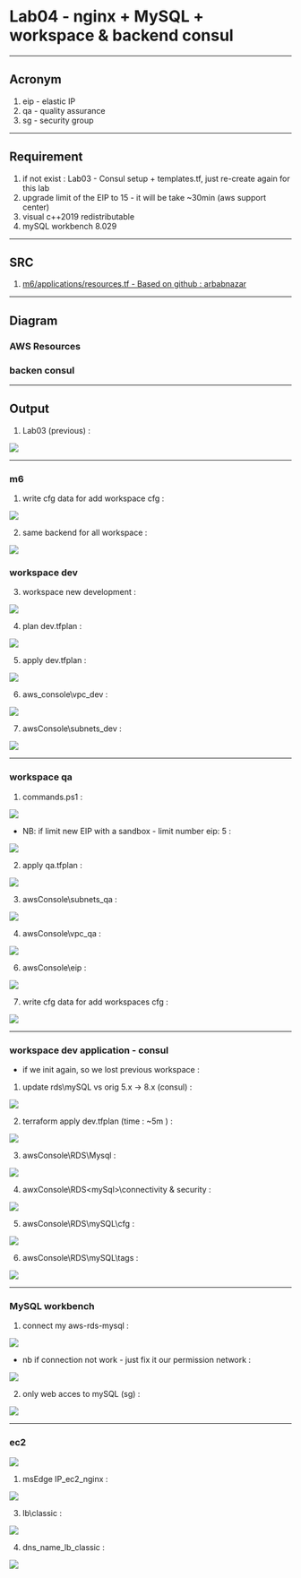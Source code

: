 # Lab04 - nginx + MySQL + workspace & backend consul

---

## Acronym
1. eip - elastic IP
2. qa - quality assurance
3. sg - security group

---

## Requirement
1. if not exist : Lab03 - Consul setup + templates.tf, just re-create again for this lab
2. upgrade limit of the EIP to 15 - it will be take ~30min (aws support center)
3. visual c++2019 redistributable
4. mySQL workbench 8.029

---

## SRC
1. [m6/applications/resources.tf - Based on github : arbabnazar](https://github.com/arbabnazar/terraform-ansible-aws-vpc-ha-wordpress)

---

## Diagram

### AWS Resources

### backen consul

---

## Output
1. Lab03 (previous) : 

[<img src="https://i.imgur.com/eM2KAgU.png">](https://i.imgur.com/eM2KAgU.png)

---

### m6
1. write cfg data for add workspace cfg :

[<img src="https://i.imgur.com/sPUvjIe.png">](https://i.imgur.com/sPUvjIe.png)

2. same backend for all workspace :

[<img src="https://i.imgur.com/VLJlNw7.png">](https://i.imgur.com/VLJlNw7.png)

### workspace dev

3. workspace new development :

[<img src="https://i.imgur.com/gqFDF6K.png">](https://i.imgur.com/gqFDF6K.png)

4. plan dev.tfplan :

[<img src="https://i.imgur.com/lADmsX2.png">](https://i.imgur.com/lADmsX2.png)

5. apply dev.tfplan :

[<img src="https://i.imgur.com/4pv9xvB.png">](https://i.imgur.com/4pv9xvB.png)

6. aws_console\vpc_dev :

[<img src="https://i.imgur.com/EswxIGT.png">](https://i.imgur.com/EswxIGT.png)

7. awsConsole\subnets_dev :

[<img src="https://i.imgur.com/Dd0jz8g.png">](https://i.imgur.com/Dd0jz8g.png)

---

### workspace qa
1. commands.ps1 :

[<img src="https://i.imgur.com/TsgO25t.png">](https://i.imgur.com/TsgO25t.png)

* NB: if limit new EIP with a sandbox  - limit number eip: 5 :

[<img src="https://i.imgur.com/F4ofURc.png">](https://i.imgur.com/F4ofURc.png)

2. apply qa.tfplan :

[<img src="https://i.imgur.com/aosAe0t.png">](https://i.imgur.com/aosAe0t.png)

3. awsConsole\subnets_qa :

[<img src="https://i.imgur.com/SytwDTn.png">](https://i.imgur.com/SytwDTn.png)

4. awsConsole\vpc_qa :

[<img src="https://i.imgur.com/FDkrqZa.png">](https://i.imgur.com/FDkrqZa.png)

6. awsConsole\eip :

[<img src="https://i.imgur.com/MZS9uj8.png">](https://i.imgur.com/MZS9uj8.png)

7. write cfg data for add workspaces cfg :

[<img src="https://i.imgur.com/AkjXL8P.png">](https://i.imgur.com/AkjXL8P.png)

---

### workspace dev application - consul
* if we init again, so we lost previous workspace :

[<imgs src="https://i.imgur.com/wRtRvD6.png">](https://i.imgur.com/wRtRvD6.png)
  
1. update rds\mySQL vs orig 5.x -> 8.x (consul) :

[<img src="https://i.imgur.com/qM8dZa2.png">](https://i.imgur.com/qM8dZa2.png)

2. terraform apply dev.tfplan (time : ~5m ) :

[<img src="https://i.imgur.com/lvYMOzO.png">](https://i.imgur.com/lvYMOzO.png)

3. awsConsole\RDS\Mysql :

[<img src="https://i.imgur.com/9PR2bZx.png">](https://i.imgur.com/9PR2bZx.png)

4. awxConsole\RDS\<mySql>\connectivity & security :

[<img src="https://i.imgur.com/Mle4zN6.png">](https://i.imgur.com/Mle4zN6.png)

5. awsConsole\RDS\mySQL\cfg :

[<img src="https://i.imgur.com/lcuknCr.png">](https://i.imgur.com/lcuknCr.png)

6. awsConsole\RDS\mySQL\tags :

[<img src="https://i.imgur.com/jM11GjK.png">](https://i.imgur.com/jM11GjK.png)

---

### MySQL workbench
1. connect my aws-rds-mysql :
  
[<img src="https://i.imgur.com/ZqUHDCZ.png">](https://i.imgur.com/ZqUHDCZ.png)  

* nb if connection not work - just fix it our permission network :
  
[<img src="https://i.imgur.com/rBPmfpX.png">](https://i.imgur.com/rBPmfpX.png)

2. only web acces to mySQL (sg) :
  
[<img src="https://i.imgur.com/l6HXYv5.png">](https://i.imgur.com/l6HXYv5.png)

---
  
### ec2
  
[<img src="https://i.imgur.com/0XHuDnn.png">](https://i.imgur.com/0XHuDnn.png)
  
1. msEdge IP_ec2_nginx :
  
[<img src="https://i.imgur.com/cp42yBY.png">](https://i.imgur.com/cp42yBY.png)
  
3. lb\classic :
  
[<img src="https://i.imgur.com/oENjyA5.png">](https://i.imgur.com/oENjyA5.png)
  
4. dns_name_lb_classic :
  
[<img src="https://i.imgur.com/nSWrwmK.png">](https://i.imgur.com/nSWrwmK.png)  
